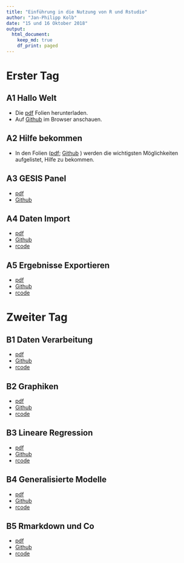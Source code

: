 ```yaml
---
title: "Einführung in die Nutzung von R und Rstudio"
author: "Jan-Philipp Kolb"
date: "15 und 16 Oktober 2018"
output:
  html_document:
    keep_md: true
    df_print: paged
---
```




# Erster Tag





## A1 Hallo Welt 

- Die [pdf](https://github.com/Japhilko/r_intro_gp18/blob/master/slides/A1_HalloWelt.pdf) Folien herunterladen.
- Auf [Github](https://github.com/Japhilko/r_intro_gp18/blob/master/slides/A1_HalloWelt.md) im Browser anschauen. 

## A2 Hilfe bekommen 

- In den Folien ([pdf](https://github.com/Japhilko/r_intro_gp18/blob/master/slides/A2_HilfeBekommen.pdf);
[Github](https://github.com/Japhilko/r_intro_gp18/blob/master/slides/A2_HilfeBekommen.md)  )
werden die wichtigsten Möglichkeiten aufgelistet, Hilfe zu bekommen.

## A3 GESIS Panel 

- [pdf](https://github.com/Japhilko/r_intro_gp18/blob/master/slides/A3_GESISPanel.pdf) 
- [Github](slides/A3_GESISPanel.md)

## A4 Daten Import 

- [pdf](slides/A4_DatenImport.pdf) 
- [Github](slides/A4_DatenImport.md) 
- [rcode](slides/A4_DatenImport.R)

## A5 Ergebnisse Exportieren 
- [pdf](slides/A5_ErgebnisseExportieren.pdf) 
- [Github](slides/A5_ErgebnisseExportieren.md)
- [rcode](slides/A5_ErgebnisseExportieren.R)

# Zweiter Tag 

## B1 Daten Verarbeitung 
- [pdf](slides/B1_DatenVerarbeitung.pdf) 
- [Github](slides/B1_DatenVerarbeitung.md) 
- [rcode](slides/B1_DatenVerarbeitung.R)

## B2 Graphiken 
- [pdf](slides/B2_Graphiken.pdf) 
- [Github](slides/B2_Graphiken.md) 
- [rcode](slides/B2_Graphiken.R)

## B3 Lineare Regression 
- [pdf](slides/B3_linreg.pdf) 
- [Github](slides/B3_linreg.md) 
- [rcode](slides/B3_linreg.R)

## B4 Generalisierte Modelle 

- [pdf](slides/B4_logreg.pdf) 
- [Github](slides/B4_logreg.md) 
- [rcode](slides/B4_logreg.R)                                                            

## B5 Rmarkdown und Co 

- [pdf](slides/B5_rmarkdown_co.pdf) 
- [Github](slides/B5_rmarkdown_co.md) 
- [rcode](slides/B5_rmarkdown_co.R)


